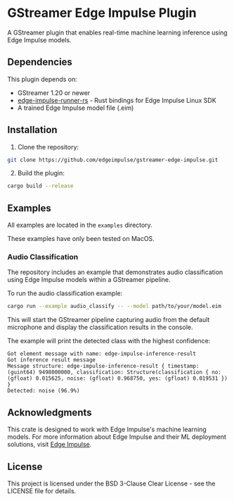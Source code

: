 # GStreamer Edge Impulse Plugin
A GStreamer plugin that enables real-time machine learning inference using Edge Impulse models.

## Dependencies
This plugin depends on:
* GStreamer 1.20 or newer
* [edge-impulse-runner-rs](https://github.com/edgeimpulse/edge-impulse-runner-rs) - Rust bindings for Edge Impulse Linux SDK
* A trained Edge Impulse model file (.eim)

## Installation
1. Clone the repository:
```bash
git clone https://github.com/edgeimpulse/gstreamer-edge-impulse.git
```
2. Build the plugin:
```bash
cargo build --release
```

## Examples

All examples are located in the `examples` directory.

These examples have only been tested on MacOS.

### Audio Classification

The repository includes an example that demonstrates audio classification using Edge Impulse models within a GStreamer pipeline.

To run the audio classification example:
```bash
cargo run --example audio_classify -- --model path/to/your/model.eim
```

This will start the GStreamer pipeline capturing audio from the default microphone and display the classification results in the console.

The example will print the detected class with the highest confidence:
```
Got element message with name: edge-impulse-inference-result
Got inference result message
Message structure: edge-impulse-inference-result { timestamp: (guint64) 9498000000, classification: Structure(classification { no: (gfloat) 0.015625, noise: (gfloat) 0.968750, yes: (gfloat) 0.019531 }) }
Detected: noise (96.9%)
```


## Acknowledgments
This crate is designed to work with Edge Impulse's machine learning models. For more information about Edge Impulse and their ML deployment solutions, visit [Edge Impulse](https://edgeimpulse.com/).


## License
This project is licensed under the BSD 3-Clause Clear License - see the LICENSE file for details.